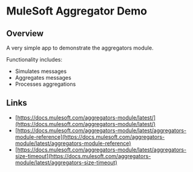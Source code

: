 # MuleSoft Aggregator Demo
## Overview

A very simple app to demonstrate the aggregators module. 

Functionality includes: 
 - Simulates messages
 - Aggregates messages
 - Processes aggregations


## Links
 - [https://docs.mulesoft.com/aggregators-module/latest/](https://docs.mulesoft.com/aggregators-module/latest/)
 - [https://docs.mulesoft.com/aggregators-module/latest/aggregators-module-reference](https://docs.mulesoft.com/aggregators-module/latest/aggregators-module-reference)
 - [https://docs.mulesoft.com/aggregators-module/latest/aggregators-size-timeout](https://docs.mulesoft.com/aggregators-module/latest/aggregators-size-timeout)